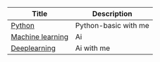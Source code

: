 

| Title | Description |
|--------|-----|
| [Python]( https://github.com/KHODEHNJ/Python-basic-tutorial)  | Python-basic with me |
| [Machine learning](https://github.com/KHODEHNJ/Machine-learning-python) | Ai |
|[Deeplearning](https://github.com/KHODEHNJ/Deep-learning)| Ai with  me  |
